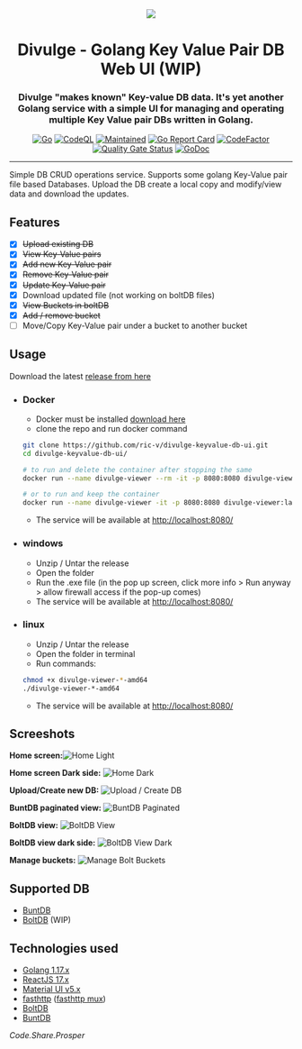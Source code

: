 <div align="center">
<img src="ui/public/logo-120px.png" />
<h1> Divulge - Golang Key Value Pair DB Web UI (WIP) </h1>
<h3> Divulge "makes known" Key-value DB data. It's yet another Golang service with a simple UI for managing and operating multiple Key Value pair DBs written in Golang. </h3>

[![Go](https://github.com/ric-v/divulge-keyvalue-db-ui/actions/workflows/go.yml/badge.svg?branch=main)](https://github.com/ric-v/divulge-keyvalue-db-ui/actions/workflows/go.yml)
[![CodeQL](https://github.com/ric-v/divulge-keyvalue-db-ui/actions/workflows/codeql-analysis.yml/badge.svg?branch=main)](https://github.com/ric-v/divulge-keyvalue-db-ui/actions/workflows/codeql-analysis.yml)
[![Maintained](https://img.shields.io/badge/Maintained%3F-yes-green.svg)](https://img.shields.io/badge/Maintained%3F-yes-green.svg)
[![Go Report Card](https://goreportcard.com/badge/github.com/ric-v/divulge-keyvalue-db-ui)](https://goreportcard.com/report/github.com/ric-v/divulge-keyvalue-db-ui)
[![CodeFactor](https://www.codefactor.io/repository/github/ric-v/divulge-keyvalue-db-ui/badge)](https://www.codefactor.io/repository/github/ric-v/divulge-keyvalue-db-ui)
[![Quality Gate Status](https://sonarcloud.io/api/project_badges/measure?project=ric-v_divulge-keyvalue-db-ui&metric=alert_status)](https://sonarcloud.io/summary/new_code?id=ric-v_divulge-keyvalue-db-ui)
[![GoDoc](https://godoc.org/github.com/narqo/go-badge?status.svg)](https://pkg.go.dev/github.com/ric-v/divulge-keyvalue-db-ui/database#)


</div>

---

Simple DB CRUD operations service. Supports some golang Key-Value pair file based Databases. Upload the DB create a local copy and modify/view data and download the updates.

<!-- ![in-action-gif](https://github.com/ric-v/divulge-keyvalue-db-ui/blob/main/public/assets/screenshots/in-action.gif) -->

## Features

- [x] ~~Upload existing DB~~
- [x] ~~View Key-Value pairs~~
- [x] ~~Add new Key-Value pair~~
- [x] ~~Remove Key-Value pair~~
- [x] ~~Update Key-Value pair~~
- [x] Download updated file (not working on boltDB files)
- [x] ~~View Buckets in boltDB~~
- [x] ~~Add / remove bucket~~
- [ ] Move/Copy Key-Value pair under a bucket to another bucket

## Usage

Download the latest [release from here](https://github.com/ric-v/divulge-keyvalue-db-ui/releases)

- ### Docker

  - Docker must be installed [download here](https://www.docker.com/get-started)
  - clone the repo and run docker command
  
  ```bash
  git clone https://github.com/ric-v/divulge-keyvalue-db-ui.git
  cd divulge-keyvalue-db-ui/

  # to run and delete the container after stopping the same
  docker run --name divulge-viewer --rm -it -p 8080:8080 divulge-viewer:latest

  # or to run and keep the container
  docker run --name divulge-viewer -it -p 8080:8080 divulge-viewer:latest
  ```
  
  - The service will be available at <http://localhost:8080/>

- ### windows

  - Unzip / Untar the release
  - Open the folder
  - Run the .exe file (in the pop up screen, click more info > Run anyway > allow firewall access if the pop-up comes)
  - The service will be available at <http://localhost:8080/>

- ### linux

  - Unzip / Untar the release
  - Open the folder in terminal
  - Run commands:

  ```bash
  chmod +x divulge-viewer-*-amd64
  ./divulge-viewer-*-amd64
  ```

  - The service will be available at <http://localhost:8080/>

## Screeshots

**Home screen:**![Home Light](ui/public/screenshots/home-light.png)

**Home screen Dark side:** ![Home Dark](ui/public/screenshots/home-dark.png)

**Upload/Create new DB:** ![Upload / Create DB](ui/public/screenshots/upload-create-db.png)

**BuntDB paginated view:** ![BuntDB Paginated](ui/public/screenshots/buntdb-paginated.png)

**BoltDB view:** ![BoltDB View](ui/public/screenshots/bolt-view.png)

**BoltDB view dark side:** ![BoltDB View Dark](ui/public/screenshots/bolt-view-dark.png)

**Manage buckets:** ![Manage Bolt Buckets](ui/public/screenshots/manage-buckets-bolt.png)

## Supported DB

- [BuntDB](https://github.com/tidwall/buntdb)
- [BoltDB](https://github.com/boltdb/bolt) (WIP)

## Technologies used

- [Golang 1.17.x](https://go.dev/)
- [ReactJS 17.x](https://reactjs.org/)
- [Material UI v5.x](https://mui.com/)
- [fasthttp](https://github.com/valyala/fasthttp) ([fasthttp mux](https://github.com/fasthttp/router))
- [BoltDB](https://github.com/boltdb/bolt)
- [BuntDB](https://github.com/tidwall/buntdb)

_Code.Share.Prosper_
